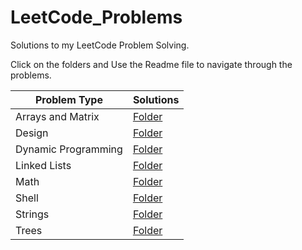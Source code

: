 # LeetCode_Problems

Solutions to my LeetCode Problem Solving.

Click on the folders and Use the Readme file to navigate through the problems.

|Problem Type|Solutions|
|--------------|--------|
|Arrays and Matrix|[Folder](https://github.com/HarshOza36/LeetCode_Problems/tree/main/Arrays%20and%20Matrix)|
|Design|[Folder](https://github.com/HarshOza36/LeetCode_Problems/tree/main/Design)|
|Dynamic Programming|[Folder](https://github.com/HarshOza36/LeetCode_Problems/tree/main/Dynamic%20Programming)|
|Linked Lists|[Folder](https://github.com/HarshOza36/LeetCode_Problems/tree/main/Linked%20List)|
|Math|[Folder](https://github.com/HarshOza36/LeetCode_Problems/tree/main/Math)|
|Shell|[Folder](https://github.com/HarshOza36/LeetCode_Problems/tree/main/Shell)|
|Strings|[Folder](https://github.com/HarshOza36/LeetCode_Problems/tree/main/String)|
|Trees|[Folder](https://github.com/HarshOza36/LeetCode_Problems/tree/main/Tree)|

